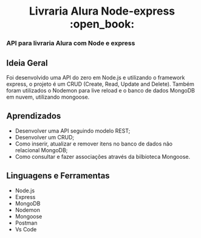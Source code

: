 <h1 align="center">Livraria Alura Node-express :open_book: </h1>
<div align center>
  <h3> API para livraria Alura com Node e express</h3>
</div>

## Ideia Geral

Foi desenvolvido uma API do zero em Node.js e utilizando o framework express, o projeto é um CRUD (Create, Read, Update and Delete).
Também foram utilizados o Nodemon para live reload e o banco de dados MongoDB em nuvem, utilizando mongoose.

## Aprendizados

- Desenvolver uma API seguindo modelo REST;
- Desenvolver um CRUD;
- Como inserir, atualizar e remover itens no banco de dados não relacional MongoDB;
- Como consultar e fazer associações através da bilbioteca Mongoose.

## Linguagens e Ferramentas

- Node.js
- Express
- MongoDB
- Nodemon
- Mongoose
- Postman
- Vs Code

